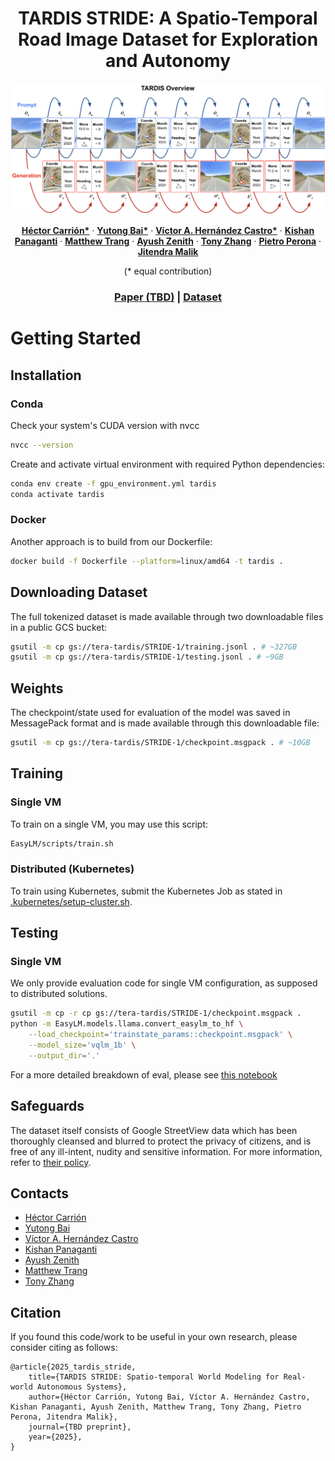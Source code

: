 <p align="center">
  <h1 align="center">TARDIS STRIDE: A Spatio-Temporal Road Image Dataset for Exploration and Autonomy</h1>
  <div align="center">
    <img src="./media/tardis-overview.png" />
  </div>
  <p align="center">
    <a href="https://hectorcarrion.com"><strong>Héctor Carrión*</strong></a>
    ·
    <a href="https://yutongbai.com"><strong>Yutong Bai*</strong></a>
    ·
    <a href="https://vhernandez.me"><strong>Víctor A. Hernández Castro*</strong></a>
    ·
    <a href="https://scholar.google.com/citations?user=yTCoJdsAAAAJ"><strong>Kishan Panaganti</strong></a>
    ·
    <a href="https://trangml.com"><strong>Matthew Trang</strong></a>
    ·
    <a href="https://ayushzenith.me"><strong>Ayush Zenith</strong></a>
    ·
    <a href="#"><strong>Tony Zhang</strong></a>
    ·
    <a href="#"><strong>Pietro Perona</strong></a>
    ·
    <a href="#"><strong>Jitendra Malik</strong></a>
  </p>
  <p align="center">(* equal contribution)</p>
  <h3 align="center">
    <a href="#">Paper (TBD)</a> | <a href="https://huggingface.co/datasets/Tera-AI/STRIDE">Dataset</a>
  </h3>
</p>

# Getting Started

## Installation

### Conda
Check your system's CUDA version with nvcc
```bash
nvcc --version
```

Create and activate virtual environment with required Python dependencies:
```bash
conda env create -f gpu_environment.yml tardis
conda activate tardis
```

### Docker
Another approach is to build from our Dockerfile:
```bash
docker build -f Dockerfile --platform=linux/amd64 -t tardis .
```

## Downloading Dataset
The full tokenized dataset is made available through two downloadable files in a public GCS bucket:
```bash
gsutil -m cp gs://tera-tardis/STRIDE-1/training.jsonl . # ~327GB
gsutil -m cp gs://tera-tardis/STRIDE-1/testing.jsonl . # ~9GB
```

## Weights
The checkpoint/state used for evaluation of the model was saved in MessagePack format and is made available through this downloadable file:
```bash
gsutil -m cp gs://tera-tardis/STRIDE-1/checkpoint.msgpack . # ~10GB
```

## Training

### Single VM
To train on a single VM, you may use this script:
```bash
EasyLM/scripts/train.sh
```

### Distributed (Kubernetes)
To train using Kubernetes, submit the Kubernetes Job as stated in [.kubernetes/setup-cluster.sh](.kubernetes/setup-cluster.sh).


## Testing

### Single VM
We only provide evaluation code for single VM configuration, as supposed to distributed solutions.
```bash
gsutil -m cp -r cp gs://tera-tardis/STRIDE-1/checkpoint.msgpack .
python -m EasyLM.models.llama.convert_easylm_to_hf \
    --load_checkpoint='trainstate_params::checkpoint.msgpack' \
    --model_size='vqlm_1b' \
    --output_dir='.'
```

For a more detailed breakdown of eval, please see [this notebook](eval.ipynb)

## Safeguards
The dataset itself consists of Google StreetView data which has been thoroughly cleansed and blurred to protect the privacy of citizens, and is free of any ill-intent, nudity and sensitive information. For more information, refer to [their policy](https://www.google.com/streetview/policy/).

## Contacts
* [Héctor Carrión](mailto:hector@tera.earth)
* [Yutong Bai](mailto:ytongbai@gmail.com)
* [Víctor A. Hernández Castro](mailto:vhernandezcastro@gmail.com)
* [Kishan Panaganti](mailto:kpb@caltech.edu)
* [Ayush Zenith](mailto:ayush@tera-ai.com)
* [Matthew Trang](mailto:matthew@tera.earth)
* [Tony Zhang](mailto:tony@tera-ai.com)
<!-- * [Pietro Perona](mailto:) -->
<!-- * [Jitendra Malik](mailto:) -->

## Citation
If you found this code/work to be useful in your own research, please consider citing as follows:
```
@article{2025_tardis_stride,
    title={TARDIS STRIDE: Spatio-temporal World Modeling for Real-world Autonomous Systems},
    author={Héctor Carrión, Yutong Bai, Víctor A. Hernández Castro, Kishan Panaganti, Ayush Zenith, Matthew Trang, Tony Zhang, Pietro Perona, Jitendra Malik},
    journal={TBD preprint},
    year={2025},
}
```
